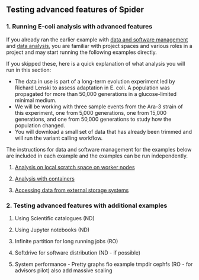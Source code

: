 ## Testing advanced features of Spider

### 1. Running E-coli analysis with advanced features

If you already ran the earlier example with [data and software management](https://github.com/sara-nl/spidercourse/blob/master/demo-spider-roles.md) and [data analysis](https://github.com/sara-nl/spidercourse/blob/master/run-spider-jobs.md), you are familiar with project spaces and 
various roles in a project and may start running the following examples directly. 

If you skipped these, here is a quick explanation of what analysis you will run in this section:
- The data in use is part of a long-term evolution experiment 
led by Richard Lenski to assess adaptation in E. coli. A population was propagated for more than 50,000 generations in a 
glucose-limited minimal medium. 
- We will be working with three sample events from the Ara-3 strain of this experiment, 
one from 5,000 generations, one from 15,000 generations, and one from 50,000 generations to study how the population changed.
- You will download a small set of data that has already been trimmed and will run the variant calling workflow.

The instructions for data and software management for the examples below are included in each example and the examples can be run independently.


1. [Analysis on local scratch space on worker nodes](https://github.com/sara-nl/spidercourse/blob/master/extras/tmpdir-usage.md)

2. [Analysis with containers](https://github.com/sara-nl/spidercourse/blob/master/extras/singularity-usage.md)

3. [Accessing data from external storage systems](https://github.com/sara-nl/spidercourse/blob/master/extras/macaroons-usage.md)

### 2. Testing advanced features with additional examples

1. Using Scientific catalogues (ND)

2. Using Jupyter notebooks (ND)

3. Infinite partition for long running jobs (RO)

4. Softdrive for software distribution (ND - if possible)

5. System performance - Pretty graphs fio example tmpdir cephfs (RO - for advisors pilot) also add massive scaling 
